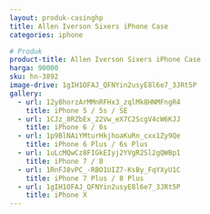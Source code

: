 ```yaml
---
layout: produk-casinghp
title: Allen Iverson Sixers iPhone Case
categories: iphone

# Produk
product-title: Allen Iverson Sixers iPhone Case
harga: 90000
sku: hn-3892
image-drive: 1gIH1OFAJ_QFNYin2usyE8l6e7_3JRt5P
gallery:
  - url: 12y8horzArMMnRFHx3_zqlMk8HNMFngR4
    title: iPhone 5 / 5s / SE
  - url: 1CJz_8RZbEx_22Vw_eX7C2ScgV4cW6KJJ
    title: iPhone 6 / 6s
  - url: 1p9BlNAiYMturHkjhoaKuRn_cxx1Zy9Qe
    title: iPhone 6 Plus / 6s Plus
  - url: 1uLcMQwCz8FIGkEIyj2YVgR2Sl2gQWBp1
    title: iPhone 7 / 8
  - url: 1RnFJ8vPC_-RBO1UIZ7-KsBy_FqYXyU1C
    title: iPhone 7 Plus / 8 Plus
  - url: 1gIH1OFAJ_QFNYin2usyE8l6e7_3JRt5P
    title: iPhone X
---
```

